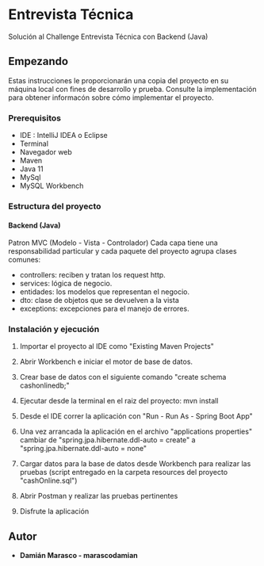 # Entrevista Técnica

Solución al Challenge ​Entrevista Técnica con Backend (Java)

## Empezando

Estas instrucciones le proporcionarán una copia del proyecto en su máquina local con fines de desarrollo y prueba. Consulte la implementación para obtener informacón sobre cómo implementar el proyecto.

### Prerequisitos

- IDE : IntelliJ IDEA o Eclipse
- Terminal
- Navegador web
- Maven
- Java 11
- MySql
- MySQL Workbench

### Estructura del proyecto

#### Backend (Java)
Patron MVC (Modelo - Vista - Controlador)
Cada capa tiene una responsabilidad particular y cada paquete del proyecto agrupa clases comunes: 
- controllers: reciben y tratan los request http.
- services: lógica de negocio.
- entidades: los modelos que representan el negocio.
- dto: clase de objetos que se devuelven a la vista
- exceptions: excepciones para el manejo de errores.

### Instalación y ejecución

1. Importar el proyecto al IDE como "Existing Maven Projects"

2. Abrir Workbench e iniciar el motor de base de datos.

3. Crear base de datos con el siguiente comando "create schema cashonlinedb;" 

4. Ejecutar desde la terminal en el raiz del proyecto: mvn install

5. Desde el IDE correr la aplicación con "Run - Run As - Spring Boot App"

6. Una vez arrancada la aplicación en el archivo "applications properties" cambiar de "spring.jpa.hibernate.ddl-auto = create" a "spring.jpa.hibernate.ddl-auto = none"  

7. Cargar datos para la base de datos desde Workbench para realizar las pruebas (script entregado en la carpeta resources del proyecto "cashOnline.sql")

8. Abrir Postman y realizar las pruebas pertinentes 

9. Disfrute la aplicación


## Autor

* **Damián Marasco - marascodamian** 
 

